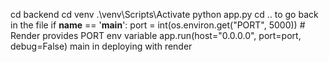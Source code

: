 cd backend
cd venv
.\venv\Scripts\Activate
python app.py
cd .. to go back in the file
if __name__ == '__main__':
    port = int(os.environ.get("PORT", 5000))  # Render provides PORT env variable
    app.run(host="0.0.0.0", port=port, debug=False)
    main in deploying with render 